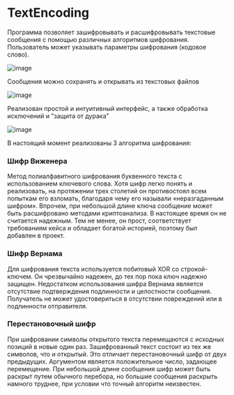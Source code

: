 # TextEncoding
 
Программа позволяет зашифровывать и расшифровывать текстовые сообщения с помощью различных алгоритмов шифрования.
Пользователь может указывать параметры шифрования (кодовое слово).

![image](https://github.com/oleg212/TextEncoding/assets/55054037/3d7dd5fe-9c92-4b80-a736-6f9a7689cb2e)

Сообщения можно сохранять и открывать из текстовых файлов

![image](https://github.com/oleg212/TextEncoding/assets/55054037/e908bed6-5f4f-4994-8af6-519284eb995b)

Реализован простой и интуитивный интерфейс, а также обработка исключений и "защита от дурака"

![image](https://github.com/oleg212/TextEncoding/assets/55054037/da8d50e9-f5b5-4a4e-a63d-e301414dcd27)


В настоящий момент реализованы 3 алгоритма шифрования:
### Шифр Виженера
Метод полиалфавитного шифрования буквенного текста с использованием ключевого слова. Хотя шифр легко понять и реализовать, на протяжении трех столетий он противостоял всем попыткам его взломать, благодаря чему его называли «неразгаданным шифром».
Впрочем, при небольшой длине ключа сообщение может быть расшифровано методами криптоанализа. В настоящее время он не считается надежным. Тем не менее, он прост, соответствует требованиям кейса и обладает богатой историей, поэтому был добавлен в проект.


### Шифр Вернама 
Для шифрования текста используется побитовый XOR со строкой-ключем. Он чрезвычайно надежен, до тех пор пока ключ надежно защищен. Недостатком использования шифра Вернама является отсутствие подтверждения подлинности и целостности сообщения. Получатель не может удостовериться в отсутствии повреждений или в подлинности отправителя. 

### Перестановочный шифр
При шифровании символы открытого текста перемещаются с исходных позиций в новые один раз. Зашифрованный текст состоит из тех же символов, что и открытый. Это отличает перестановочный шифр от двух предыдущих. Аргументом является положительное число, задающее перемещение. При небольшой длине сообщения шифр может быть раскрыт путем обычного перебора, но большие сообщения раскрыть намного труднее, при условии что точный алгоритм неизвестен.
